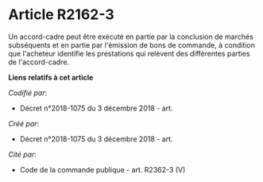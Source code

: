 # Article R2162-3

Un accord-cadre peut être exécuté en partie par la conclusion de marchés subséquents et en partie par l'émission de bons de
commande, à condition que l'acheteur identifie les prestations qui relèvent des différentes parties de l'accord-cadre.

**Liens relatifs à cet article**

_Codifié par_:

  - Décret n°2018-1075 du 3 décembre 2018 - art.

_Créé par_:

  - Décret n°2018-1075 du 3 décembre 2018 - art.

_Cité par_:

  - Code de la commande publique - art. R2362-3 (V)
